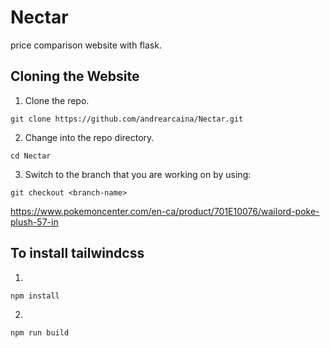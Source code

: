 # Nectar
price comparison website with flask. 

## Cloning the Website
1. Clone the repo.
```
git clone https://github.com/andrearcaina/Nectar.git
```
2. Change into the repo directory.
```
cd Nectar
```
3. Switch to the branch that you are working on by using:
```
git checkout <branch-name>
```
https://www.pokemoncenter.com/en-ca/product/701E10076/wailord-poke-plush-57-in 

## To install tailwindcss
1. 
```
npm install
```
2. 
```
npm run build
```
